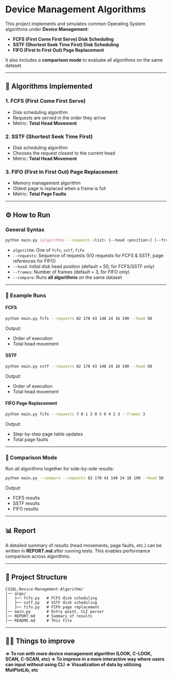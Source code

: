 # Device Management Algorithms

This project implements and simulates common Operating System algorithms under **Device Management**:

* **FCFS (First Come First Serve) Disk Scheduling**
* **SSTF (Shortest Seek Time First) Disk Scheduling**
* **FIFO (First In First Out) Page Replacement**

It also includes a **comparison mode** to evaluate all algorithms on the same dataset.

---

## 📌 Algorithms Implemented

### 1. FCFS (First Come First Serve)

* Disk scheduling algorithm
* Requests are served in the order they arrive
* Metric: **Total Head Movement**

### 2. SSTF (Shortest Seek Time First)

* Disk scheduling algorithm
* Chooses the request closest to the current head
* Metric: **Total Head Movement**

### 3. FIFO (First In First Out) Page Replacement

* Memory management algorithm
* Oldest page is replaced when a frame is full
* Metric: **Total Page Faults**

---

## ⚙️ How to Run

### General Syntax

```bash
python main.py [algorithm] --requests <list> [--head <position>] [--frames <n>] [--compare]
```

* `algorithm`: One of `fcfs`, `sstf`, `fifo`
* `--requests`: Sequence of requests (I/O requests for FCFS & SSTF, page references for FIFO)
* `--head`: Initial disk head position (default = 50, for FCFS/SSTF only)
* `--frames`: Number of frames (default = 3, for FIFO only)
* `--compare`: Runs **all algorithms** on the same dataset

---

### 🔹 Example Runs

#### FCFS

```bash
python main.py fcfs --requests 82 170 43 140 24 16 190 --head 50
```

Output:

* Order of execution
* Total head movement

#### SSTF

```bash
python main.py sstf --requests 82 170 43 140 24 16 190 --head 50
```

Output:

* Order of execution
* Total head movement

#### FIFO Page Replacement

```bash
python main.py fifo --requests 7 0 1 2 0 3 0 4 2 3 --frames 3
```

Output:

* Step-by-step page table updates
* Total page faults

---

### 🔹 Comparison Mode

Run all algorithms together for side-by-side results:

```bash
python main.py --compare --requests 82 170 43 140 24 16 190 --head 50 --frames 3
```

Output:

* FCFS results
* SSTF results
* FIFO results

---

## 📊 Report

A detailed summary of results (head movements, page faults, etc.) can be written in **REPORT.md** after running tests.
This enables performance comparison across algorithms.

---

## 📂 Project Structure

```
CS18L-Device-Management-Algorithm/
│── algo/
│   ├── fcfs.py   # FCFS disk scheduling
│   ├── sstf.py   # SSTF disk scheduling
│   ├── fifo.py   # FIFO page replacement
│── main.py       # Entry point, CLI parser
│── REPORT.md     # Summary of results
│── README.md     # This file
```

---

## 👨‍💻 Things to improve

**=> To run with more device management algorithm (LOOK, C-LOOK, SCAN, C-SCAN, etc)**
**=> To improve in a more interactive way where users can input without using CLI**
**=> Visualization of data by utilizing MatPlotLib, etc**
